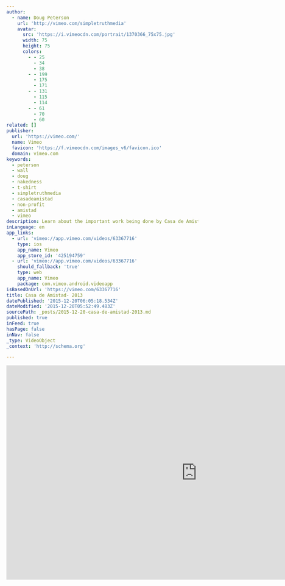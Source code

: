 ```yaml
---
author:
  - name: Doug Peterson
    url: 'http://vimeo.com/simpletruthmedia'
    avatar:
      src: 'https://i.vimeocdn.com/portrait/1370366_75x75.jpg'
      width: 75
      height: 75
      colors:
        - - 25
          - 34
          - 38
        - - 199
          - 175
          - 171
        - - 131
          - 115
          - 114
        - - 61
          - 70
          - 60
related: []
publisher:
  url: 'https://vimeo.com/'
  name: Vimeo
  favicon: 'https://f.vimeocdn.com/images_v6/favicon.ico'
  domain: vimeo.com
keywords:
  - peterson
  - wall
  - doug
  - nakedness
  - t-shirt
  - simpletruthmedia
  - casadeamistad
  - non-profit
  - amistad
  - vimeo
description: Learn about the important work being done by Casa de Amistad. They are an educational non-profit tutoring students in north county coastal San Diego. The students primarily come from homes where English is not the first language. Learn more about this great organization at www.casadeamistad.org. Produced by Doug Peterson for SimpleTruthMedia.
inLanguage: en
app_links:
  - url: 'vimeo://app.vimeo.com/videos/63367716'
    type: ios
    app_name: Vimeo
    app_store_id: '425194759'
  - url: 'vimeo://app.vimeo.com/videos/63367716'
    should_fallback: 'true'
    type: web
    app_name: Vimeo
    package: com.vimeo.android.videoapp
isBasedOnUrl: 'https://vimeo.com/63367716'
title: Casa de Amistad- 2013
datePublished: '2015-12-20T06:05:18.534Z'
dateModified: '2015-12-20T05:52:49.483Z'
sourcePath: _posts/2015-12-20-casa-de-amistad-2013.md
published: true
inFeed: true
hasPage: false
inNav: false
_type: VideoObject
_context: 'http://schema.org'

---
```

<iframe src="https://cdn.embedly.com/widgets/media.html?src=https%3A%2F%2Fplayer.vimeo.com%2Fvideo%2F63367716&amp;url=https%3A%2F%2Fvimeo.com%2F63367716&amp;image=http%3A%2F%2Fi.vimeocdn.com%2Fvideo%2F433599333_1280.jpg&amp;key=b7d04c9b404c499eba89ee7072e1c4f7&amp;type=text%2Fhtml&amp;schema=vimeo" width="1000" height="563" scrolling="no" frameborder="0" allowfullscreen="allowfullscreen" style=""></iframe>